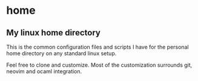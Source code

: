 # home

## My linux home directory

This is the common configuration files and scripts I have for the personal home directory on any standard linux setup. 

Feel free to clone and customize. Most of the customization surrounds git, neovim and ocaml integration.
